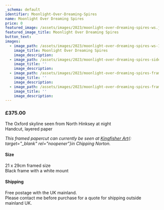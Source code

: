```yaml
---
_schema: default
identifier: Moonlight-Over-Dreaming-Spires
name: Moonlight Over Dreaming Spires
price: 0
featured_image: /assets/images/2023/moonlight-over-dreaming-spires-ws.jpg
featured_image_title: Moonlight Over Dreaming Spires
button_text:
images:
  - image_path: /assets/images/2023/moonlight-over-dreaming-spires-ws-1.jpg
    image_title: Moonlight Over Dreaming Spires
    image_description:
  - image_path: /assets/images/2023/moonlight-over-dreaming-spires-side-view-ws.jpg
    image_title: ''
    image_description:
  - image_path: /assets/images/2023/moonlight-over-dreaming-spires-framed-ws-ii.jpg
    image_title: ''
    image_description:
  - image_path: /assets/images/2023/moonlight-over-dreaming-spires-framed-side-view-ws.jpg
    image_title: ''
    image_description:
---
```

### **£375.00**

The Oxford skyline seen from North Hinksey at night<br>Handcut, layered paper

*This framed papercut can currently be seen at [Kingfisher Art](https://www.kingfisherart.co.uk/artist/kate-hipkiss/){: target="_blank" rel="noopener"}in Chipping Norton.*

#### Size

21 x 29cm framed size<br>Black frame with a white mount

#### Shipping

Free postage with the UK mainland.<br>Please contact me before purchase for a quote for shipping outside mainland UK.